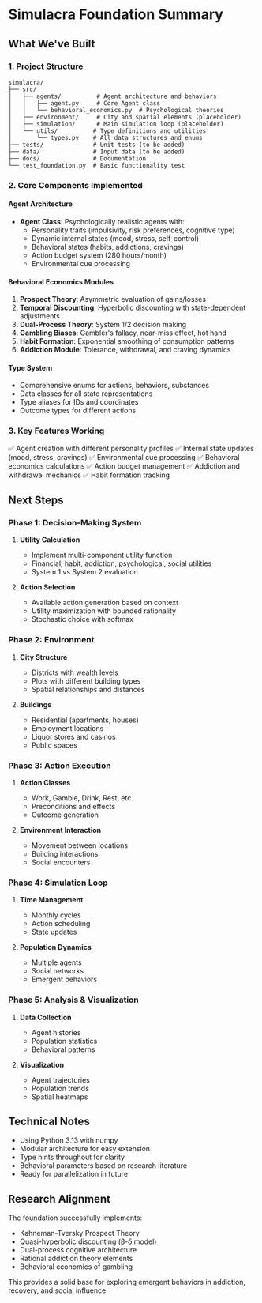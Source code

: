 # Simulacra Foundation Summary

## What We've Built

### 1. Project Structure
```
simulacra/
├── src/
│   ├── agents/          # Agent architecture and behaviors
│   │   ├── agent.py     # Core Agent class
│   │   └── behavioral_economics.py  # Psychological theories
│   ├── environment/     # City and spatial elements (placeholder)
│   ├── simulation/      # Main simulation loop (placeholder)
│   └── utils/          # Type definitions and utilities
│       └── types.py    # All data structures and enums
├── tests/              # Unit tests (to be added)
├── data/               # Input data (to be added)
├── docs/               # Documentation
└── test_foundation.py  # Basic functionality test
```

### 2. Core Components Implemented

#### Agent Architecture
- **Agent Class**: Psychologically realistic agents with:
  - Personality traits (impulsivity, risk preferences, cognitive type)
  - Dynamic internal states (mood, stress, self-control)
  - Behavioral states (habits, addictions, cravings)
  - Action budget system (280 hours/month)
  - Environmental cue processing

#### Behavioral Economics Modules
1. **Prospect Theory**: Asymmetric evaluation of gains/losses
2. **Temporal Discounting**: Hyperbolic discounting with state-dependent adjustments
3. **Dual-Process Theory**: System 1/2 decision making
4. **Gambling Biases**: Gambler's fallacy, near-miss effect, hot hand
5. **Habit Formation**: Exponential smoothing of consumption patterns
6. **Addiction Module**: Tolerance, withdrawal, and craving dynamics

#### Type System
- Comprehensive enums for actions, behaviors, substances
- Data classes for all state representations
- Type aliases for IDs and coordinates
- Outcome types for different actions

### 3. Key Features Working

✅ Agent creation with different personality profiles
✅ Internal state updates (mood, stress, cravings)
✅ Environmental cue processing
✅ Behavioral economics calculations
✅ Action budget management
✅ Addiction and withdrawal mechanics
✅ Habit formation tracking

## Next Steps

### Phase 1: Decision-Making System
1. **Utility Calculation**
   - Implement multi-component utility function
   - Financial, habit, addiction, psychological, social utilities
   - System 1 vs System 2 evaluation

2. **Action Selection**
   - Available action generation based on context
   - Utility maximization with bounded rationality
   - Stochastic choice with softmax

### Phase 2: Environment
1. **City Structure**
   - Districts with wealth levels
   - Plots with different building types
   - Spatial relationships and distances

2. **Buildings**
   - Residential (apartments, houses)
   - Employment locations
   - Liquor stores and casinos
   - Public spaces

### Phase 3: Action Execution
1. **Action Classes**
   - Work, Gamble, Drink, Rest, etc.
   - Preconditions and effects
   - Outcome generation

2. **Environment Interaction**
   - Movement between locations
   - Building interactions
   - Social encounters

### Phase 4: Simulation Loop
1. **Time Management**
   - Monthly cycles
   - Action scheduling
   - State updates

2. **Population Dynamics**
   - Multiple agents
   - Social networks
   - Emergent behaviors

### Phase 5: Analysis & Visualization
1. **Data Collection**
   - Agent histories
   - Population statistics
   - Behavioral patterns

2. **Visualization**
   - Agent trajectories
   - Population trends
   - Spatial heatmaps

## Technical Notes

- Using Python 3.13 with numpy
- Modular architecture for easy extension
- Type hints throughout for clarity
- Behavioral parameters based on research literature
- Ready for parallelization in future

## Research Alignment

The foundation successfully implements:
- Kahneman-Tversky Prospect Theory
- Quasi-hyperbolic discounting (β-δ model)
- Dual-process cognitive architecture
- Rational addiction theory elements
- Behavioral economics of gambling

This provides a solid base for exploring emergent behaviors in addiction, recovery, and social influence. 